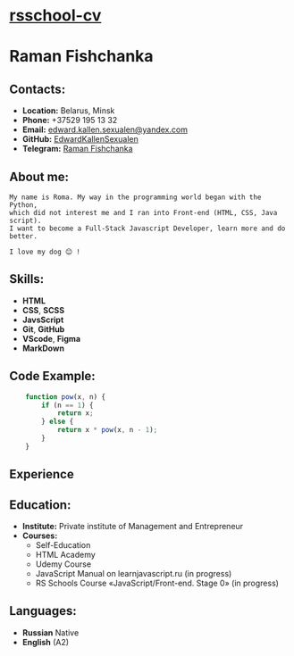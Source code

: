 # [__rsschool-cv__](https://github.com/edwardkallensexualen/rsschool-cv)
# Raman Fishchanka
## Contacts:
* __Location:__ Belarus, Minsk
* __Phone:__ +37529 195 13 32
* __Email:__ edward.kallen.sexualen@yandex.com
* __GitHub:__ [EdwardKallenSexualen](https://github.com/edwardkallensexualen)
* __Telegram:__ [Raman Fishchanka](https://t.me/roman_dmitrievi4) 

## About me:
    My name is Roma. My way in the programming world began with the Python, 
    which did not interest me and I ran into Front-end (HTML, CSS, Java script). 
    I want to become a Full-Stack Javascript Developer, learn more and do better.

    I love my dog 😊 !

## Skills:
* __HTML__
* __CSS__, __SCSS__
* __JavsScript__
* __Git__, __GitHub__
* __VScode__, __Figma__
* __MarkDown__

## Code Example:
``` javascript
    function pow(x, n) {
        if (n == 1) {
            return x;
        } else {
            return x * pow(x, n - 1);
        }
    }
```
## Experience
## Education:
* __Institute:__ Private institute of Management and Entrepreneur
* __Courses:__
  * Self-Education
  * HTML Academy
  * Udemy Course
  * JavaScript Manual on learnjavascript.ru (in   progress)
  * RS Schools Course «JavaScript/Front-end. Stage 0» (in progress)
## Languages:
* __Russian__ Native
* __English__ (A2)
